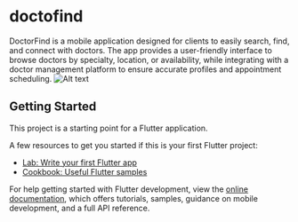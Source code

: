 # doctofind

DoctorFind is a mobile application designed for clients to easily search, find, and connect with doctors. The app provides a user-friendly interface to browse doctors by specialty, location, or availability, while integrating with a doctor management platform to ensure accurate profiles and appointment scheduling.
 ![Alt text](images/logo.png)  
## Getting Started

This project is a starting point for a Flutter application.

A few resources to get you started if this is your first Flutter project:

- [Lab: Write your first Flutter app](https://docs.flutter.dev/get-started/codelab)
- [Cookbook: Useful Flutter samples](https://docs.flutter.dev/cookbook)

For help getting started with Flutter development, view the
[online documentation](https://docs.flutter.dev/), which offers tutorials,
samples, guidance on mobile development, and a full API reference.


